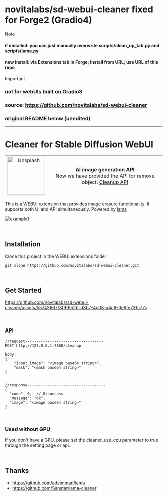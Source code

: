 # novitalabs/sd-webui-cleaner fixed for Forge2 (Gradio4) #
>[!NOTE]
>#### if installed: you can just manually overwrite scripts/clean_up_tab.py and scripts/lama.py ####
>#### new install: via Extensions tab in Forge; Install from URL; use URL of this repo ####

>[!IMPORTANT]
>### not for webUIs built on Gradio3 ###

### source: https://github.com/novitalabs/sd-webui-cleaner ###
### original README below (unedited) ###
---


# Cleaner for Stable Diffusion WebUI




<table>
  <tr>
    <td align="center" vertical-align="center">
        <a href="https://novita.ai/?utm_source=github_organization&utm_medium=banner&utm_campaign=sd-webui-cleaner">
            <img src="https://raw.githubusercontent.com/wiki/novitalabs/sd-webui-cleaner/images/logo2.png" width="120px;" alt="Unsplash" />
        </a>
    </td>
    <td align="center" vertical-align="center">
      <b>AI image generation API</b>
      <br />
        <span text-align: center>Now we have provided the API for remove object.</span>   
        <a href="https://novita.ai/?utm_source=github_organization&utm_medium=banner&utm_campaign=sd-webui-cleaner">Cleanup API</a>
    </td>
  </tr>
</table>


This is a WEBUI extension that provides image erasure functionality. It supports both UI and API simultaneously. Powered by [lama](https://github.com/advimman/lama)

![example1](https://raw.githubusercontent.com/wiki/novitalabs/sd-webui-cleaner/images/example1.png)

<br>

## Installation
Clone this project in the WEBUI extensions folder
```
git clone https://github.com/novitalabs/sd-webui-cleaner.git
```
<br>

## Get Started

https://github.com/novitalabs/sd-webui-cleaner/assets/55743667/3f9f652b-d3b7-4c08-a4c6-0e9fe731c77c

<br>

### API

```
//request-----------------------------------
POST http://127.0.0.1:7860/cleanup

body:
{
    "input_image": "<image base64 string>",
    "mask": "<mask base64 string>"
}


//response-----------------------------------
{
  "code": 0,  // 0:success
  "message": "ok",
  "image": "<image base64 string>"
}
```

<br>

### Used without GPU
If you don't have a GPU, please set the cleaner_use_cpu parameter to true through the setting page or api.

<br>

## Thanks
- https://github.com/advimman/lama
- https://github.com/Sanster/lama-cleaner
